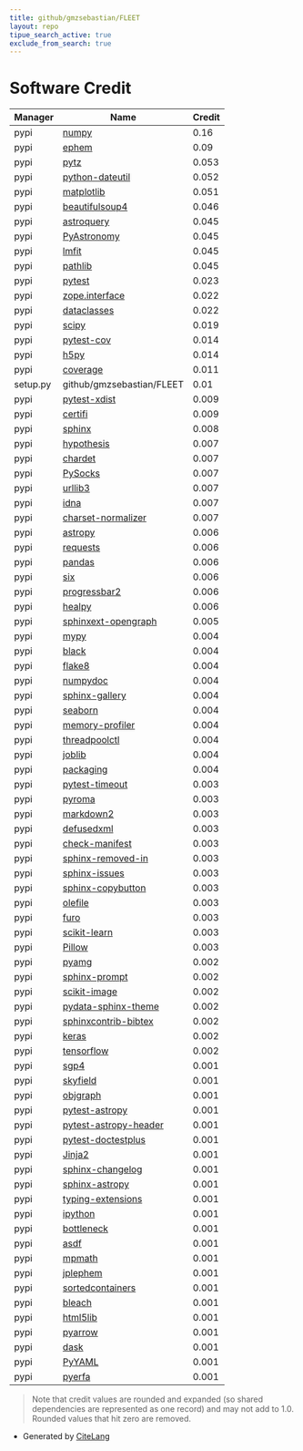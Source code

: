 ```yaml
---
title: github/gmzsebastian/FLEET
layout: repo
tipue_search_active: true
exclude_from_search: true
---
```

# Software Credit

|Manager|Name|Credit|
|-------|----|------|
|pypi|[numpy](https://www.numpy.org)|0.16|
|pypi|[ephem](http://rhodesmill.org/pyephem/)|0.09|
|pypi|[pytz](https://pypi.org/project/pytz)|0.053|
|pypi|[python-dateutil](https://github.com/dateutil/dateutil)|0.052|
|pypi|[matplotlib](https://matplotlib.org)|0.051|
|pypi|[beautifulsoup4](https://pypi.org/project/beautifulsoup4)|0.046|
|pypi|[astroquery](http://astropy.org/astroquery)|0.045|
|pypi|[PyAstronomy](https://github.com/sczesla/PyAstronomy)|0.045|
|pypi|[lmfit](https://lmfit.github.io/lmfit-py/)|0.045|
|pypi|[pathlib](https://pathlib.readthedocs.org/)|0.045|
|pypi|[pytest](https://pypi.org/project/pytest)|0.023|
|pypi|[zope.interface](https://pypi.org/project/zope.interface)|0.022|
|pypi|[dataclasses](https://pypi.org/project/dataclasses)|0.022|
|pypi|[scipy](https://www.scipy.org)|0.019|
|pypi|[pytest-cov](https://pypi.org/project/pytest-cov)|0.014|
|pypi|[h5py](https://pypi.org/project/h5py)|0.014|
|pypi|[coverage](https://pypi.org/project/coverage)|0.011|
|setup.py|github/gmzsebastian/FLEET|0.01|
|pypi|[pytest-xdist](https://pypi.org/project/pytest-xdist)|0.009|
|pypi|[certifi](https://pypi.org/project/certifi)|0.009|
|pypi|[sphinx](https://pypi.org/project/sphinx)|0.008|
|pypi|[hypothesis](https://pypi.org/project/hypothesis)|0.007|
|pypi|[chardet](https://pypi.org/project/chardet)|0.007|
|pypi|[PySocks](https://pypi.org/project/PySocks)|0.007|
|pypi|[urllib3](https://pypi.org/project/urllib3)|0.007|
|pypi|[idna](https://pypi.org/project/idna)|0.007|
|pypi|[charset-normalizer](https://pypi.org/project/charset-normalizer)|0.007|
|pypi|[astropy](http://astropy.org)|0.006|
|pypi|[requests](https://requests.readthedocs.io)|0.006|
|pypi|[pandas](https://pandas.pydata.org)|0.006|
|pypi|[six](https://github.com/benjaminp/six)|0.006|
|pypi|[progressbar2](https://github.com/WoLpH/python-progressbar)|0.006|
|pypi|[healpy](https://pypi.org/project/healpy)|0.006|
|pypi|[sphinxext-opengraph](https://pypi.org/project/sphinxext-opengraph)|0.005|
|pypi|[mypy](https://pypi.org/project/mypy)|0.004|
|pypi|[black](https://pypi.org/project/black)|0.004|
|pypi|[flake8](https://pypi.org/project/flake8)|0.004|
|pypi|[numpydoc](https://pypi.org/project/numpydoc)|0.004|
|pypi|[sphinx-gallery](https://pypi.org/project/sphinx-gallery)|0.004|
|pypi|[seaborn](https://pypi.org/project/seaborn)|0.004|
|pypi|[memory-profiler](https://pypi.org/project/memory-profiler)|0.004|
|pypi|[threadpoolctl](https://pypi.org/project/threadpoolctl)|0.004|
|pypi|[joblib](https://pypi.org/project/joblib)|0.004|
|pypi|[packaging](https://pypi.org/project/packaging)|0.004|
|pypi|[pytest-timeout](https://pypi.org/project/pytest-timeout)|0.003|
|pypi|[pyroma](https://pypi.org/project/pyroma)|0.003|
|pypi|[markdown2](https://pypi.org/project/markdown2)|0.003|
|pypi|[defusedxml](https://pypi.org/project/defusedxml)|0.003|
|pypi|[check-manifest](https://pypi.org/project/check-manifest)|0.003|
|pypi|[sphinx-removed-in](https://pypi.org/project/sphinx-removed-in)|0.003|
|pypi|[sphinx-issues](https://pypi.org/project/sphinx-issues)|0.003|
|pypi|[sphinx-copybutton](https://pypi.org/project/sphinx-copybutton)|0.003|
|pypi|[olefile](https://pypi.org/project/olefile)|0.003|
|pypi|[furo](https://pypi.org/project/furo)|0.003|
|pypi|[scikit-learn](http://scikit-learn.org)|0.003|
|pypi|[Pillow](https://python-pillow.org)|0.003|
|pypi|[pyamg](https://pypi.org/project/pyamg)|0.002|
|pypi|[sphinx-prompt](https://pypi.org/project/sphinx-prompt)|0.002|
|pypi|[scikit-image](https://pypi.org/project/scikit-image)|0.002|
|pypi|[pydata-sphinx-theme](https://pypi.org/project/pydata-sphinx-theme)|0.002|
|pypi|[sphinxcontrib-bibtex](https://pypi.org/project/sphinxcontrib-bibtex)|0.002|
|pypi|[keras](https://pypi.org/project/keras)|0.002|
|pypi|[tensorflow](https://pypi.org/project/tensorflow)|0.002|
|pypi|[sgp4](https://pypi.org/project/sgp4)|0.001|
|pypi|[skyfield](https://pypi.org/project/skyfield)|0.001|
|pypi|[objgraph](https://pypi.org/project/objgraph)|0.001|
|pypi|[pytest-astropy](https://pypi.org/project/pytest-astropy)|0.001|
|pypi|[pytest-astropy-header](https://pypi.org/project/pytest-astropy-header)|0.001|
|pypi|[pytest-doctestplus](https://pypi.org/project/pytest-doctestplus)|0.001|
|pypi|[Jinja2](https://pypi.org/project/Jinja2)|0.001|
|pypi|[sphinx-changelog](https://pypi.org/project/sphinx-changelog)|0.001|
|pypi|[sphinx-astropy](https://pypi.org/project/sphinx-astropy)|0.001|
|pypi|[typing-extensions](https://pypi.org/project/typing-extensions)|0.001|
|pypi|[ipython](https://pypi.org/project/ipython)|0.001|
|pypi|[bottleneck](https://pypi.org/project/bottleneck)|0.001|
|pypi|[asdf](https://pypi.org/project/asdf)|0.001|
|pypi|[mpmath](https://pypi.org/project/mpmath)|0.001|
|pypi|[jplephem](https://pypi.org/project/jplephem)|0.001|
|pypi|[sortedcontainers](https://pypi.org/project/sortedcontainers)|0.001|
|pypi|[bleach](https://pypi.org/project/bleach)|0.001|
|pypi|[html5lib](https://pypi.org/project/html5lib)|0.001|
|pypi|[pyarrow](https://pypi.org/project/pyarrow)|0.001|
|pypi|[dask](https://pypi.org/project/dask)|0.001|
|pypi|[PyYAML](https://pypi.org/project/PyYAML)|0.001|
|pypi|[pyerfa](https://pypi.org/project/pyerfa)|0.001|


> Note that credit values are rounded and expanded (so shared dependencies are represented as one record) and may not add to 1.0. Rounded values that hit zero are removed.


- Generated by [CiteLang](https://github.com/vsoch/citelang)
